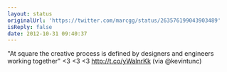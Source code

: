 ```yaml
---
layout: status
originalUrl: 'https://twitter.com/marcgg/status/263576199043903489'
isReply: false
date: 2012-10-31 09:40:37
---
```


"At square the creative process is defined by designers and engineers working together" &lt;3 &lt;3 &lt;3 http://t.co/yWalnrKk (via @kevintunc)
